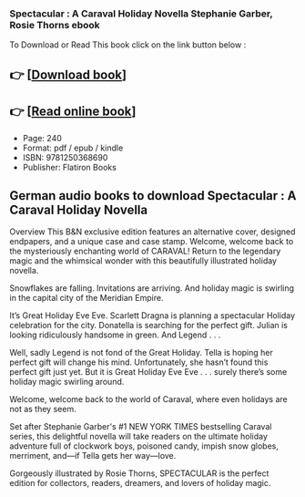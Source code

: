 ### Spectacular : A Caraval Holiday Novella Stephanie Garber, Rosie Thorns ebook

To Download or Read This book click on the link button below :

## 👉  [**[Download book](http://filesbooks.info/download.php?group=book&from=github.com&id=696587&lnk=1079 "Download book")**]

## 👉  [**[Read online book](http://filesbooks.info/download.php?group=book&from=github.com&id=696587&lnk=1079 "Read online book")**]


* Page: 240
* Format: pdf / epub / kindle
* ISBN: 9781250368690
* Publisher: Flatiron Books



## German audio books to download Spectacular : A Caraval Holiday Novella


Overview
This B&amp;N exclusive edition features an alternative cover, designed endpapers, and a unique case and case stamp. Welcome, welcome back to the mysteriously enchanting world of CARAVAL! Return to the legendary magic and the whimsical wonder with this beautifully illustrated holiday novella.
 
 Snowflakes are falling.
 Invitations are arriving.
 And holiday magic is swirling in the capital city of the Meridian Empire.
 
 It’s Great Holiday Eve Eve. Scarlett Dragna is planning a spectacular Holiday celebration for the city. Donatella is searching for the perfect gift. Julian is looking ridiculously handsome in green. And Legend . . .
 
 Well, sadly Legend is not fond of the Great Holiday. Tella is hoping her perfect gift will change his mind. Unfortunately, she hasn’t found this perfect gift just yet. But it is Great Holiday Eve Eve . . . surely there’s some holiday magic swirling around.
 
 Welcome, welcome back to the world of Caraval, where even holidays are not as they seem.
 
 Set after Stephanie Garber&#039;s #1 NEW YORK TIMES bestselling Caraval series, this delightful novella will take readers on the ultimate holiday adventure full of clockwork boys, poisoned candy, impish snow globes, merriment, and—if Tella gets her way—love.
 
 Gorgeously illustrated by Rosie Thorns, SPECTACULAR is the perfect edition for collectors, readers, dreamers, and lovers of holiday magic.



